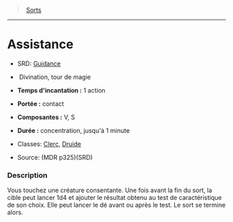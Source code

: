 ﻿> [Sorts](hd_spells.md)

---

# Assistance

- SRD: [Guidance](srd_spells_guidance.md)

-  Divination, tour de magie

- **Temps d'incantation :** 1 action

- **Portée :** contact

- **Composantes :** V, S</Components-->

- **Durée :** concentration, jusqu'à 1 minute

- Classes: [Clerc](hd_cleric.md), [Druide](hd_druid.md)

- Source: (MDR p325)(SRD)

### Description

Vous touchez une créature consentante. Une fois avant la fin du sort, la cible peut lancer 1d4 et ajouter le résultat obtenu au test de caractéristique de son choix. Elle peut lancer le dé avant ou après le test. Le sort se termine alors.

